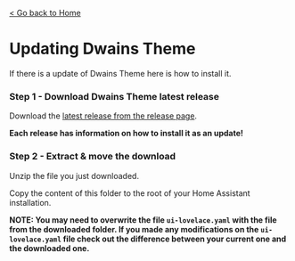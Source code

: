 [< Go back to Home](index.md)

# Updating Dwains Theme 

If there is a update of Dwains Theme here is how to install it.

### Step 1 - Download Dwains Theme latest release
Download the [latest release from the release page](https://github.com/dwainscheeren/lovelace-dwains-theme/releases).

**Each release has information on how to install it as an update!**

### Step 2 - Extract & move the download
Unzip the file you just downloaded. 

Copy the content of this folder to the root of your Home Assistant installation.

**NOTE: You may need to overwrite the file `ui-lovelace.yaml` with the file from the downloaded folder. If you made any modifications on the `ui-lovelace.yaml` file check out the difference between your current one and the downloaded one.**